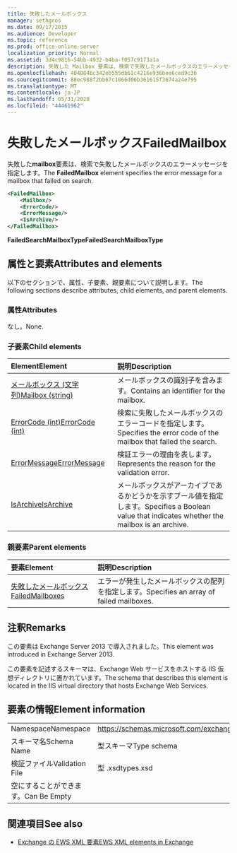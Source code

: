 ```yaml
---
title: 失敗したメールボックス
manager: sethgros
ms.date: 09/17/2015
ms.audience: Developer
ms.topic: reference
ms.prod: office-online-server
localization_priority: Normal
ms.assetid: 3d4c9816-54bb-4932-b4ba-f057c9173a1a
description: 失敗した Mailbox 要素は、検索で失敗したメールボックスのエラーメッセージを指定します。
ms.openlocfilehash: 404084bc342eb555db61c4216e936bee6ced9c36
ms.sourcegitcommit: 88ec988f2bb67c1866d06b361615f3674a24e795
ms.translationtype: MT
ms.contentlocale: ja-JP
ms.lasthandoff: 05/31/2020
ms.locfileid: "44461962"
---
```

# <a name="failedmailbox"></a><span data-ttu-id="bb805-103">失敗したメールボックス</span><span class="sxs-lookup"><span data-stu-id="bb805-103">FailedMailbox</span></span>

<span data-ttu-id="bb805-104">失敗した**mailbox**要素は、検索で失敗したメールボックスのエラーメッセージを指定します。</span><span class="sxs-lookup"><span data-stu-id="bb805-104">The **FailedMailbox** element specifies the error message for a mailbox that failed on search.</span></span> 
  
```XML
<FailedMailbox>
    <Mailbox/>
    <ErrorCode/>
    <ErrorMessage/>
    <IsArchive/>
</FailedMailbox>
```

 <span data-ttu-id="bb805-105">**FailedSearchMailboxType**</span><span class="sxs-lookup"><span data-stu-id="bb805-105">**FailedSearchMailboxType**</span></span>
## <a name="attributes-and-elements"></a><span data-ttu-id="bb805-106">属性と要素</span><span class="sxs-lookup"><span data-stu-id="bb805-106">Attributes and elements</span></span>

<span data-ttu-id="bb805-107">以下のセクションで、属性、子要素、親要素について説明します。</span><span class="sxs-lookup"><span data-stu-id="bb805-107">The following sections describe attributes, child elements, and parent elements.</span></span>
  
### <a name="attributes"></a><span data-ttu-id="bb805-108">属性</span><span class="sxs-lookup"><span data-stu-id="bb805-108">Attributes</span></span>

<span data-ttu-id="bb805-109">なし。</span><span class="sxs-lookup"><span data-stu-id="bb805-109">None.</span></span>
  
### <a name="child-elements"></a><span data-ttu-id="bb805-110">子要素</span><span class="sxs-lookup"><span data-stu-id="bb805-110">Child elements</span></span>

|<span data-ttu-id="bb805-111">**Element**</span><span class="sxs-lookup"><span data-stu-id="bb805-111">**Element**</span></span>|<span data-ttu-id="bb805-112">**説明**</span><span class="sxs-lookup"><span data-stu-id="bb805-112">**Description**</span></span>|
|:-----|:-----|
|[<span data-ttu-id="bb805-113">メールボックス (文字列)</span><span class="sxs-lookup"><span data-stu-id="bb805-113">Mailbox (string)</span></span>](mailbox-string.md) <br/> |<span data-ttu-id="bb805-114">メールボックスの識別子を含みます。</span><span class="sxs-lookup"><span data-stu-id="bb805-114">Contains an identifier for the mailbox.</span></span>  <br/> |
|[<span data-ttu-id="bb805-115">ErrorCode (int)</span><span class="sxs-lookup"><span data-stu-id="bb805-115">ErrorCode (int)</span></span>](errorcode-int.md) <br/> |<span data-ttu-id="bb805-116">検索に失敗したメールボックスのエラーコードを指定します。</span><span class="sxs-lookup"><span data-stu-id="bb805-116">Specifies the error code of the mailbox that failed the search.</span></span>  <br/> |
|[<span data-ttu-id="bb805-117">ErrorMessage</span><span class="sxs-lookup"><span data-stu-id="bb805-117">ErrorMessage</span></span>](errormessage.md) <br/> |<span data-ttu-id="bb805-118">検証エラーの理由を表します。</span><span class="sxs-lookup"><span data-stu-id="bb805-118">Represents the reason for the validation error.</span></span>  <br/> |
|[<span data-ttu-id="bb805-119">IsArchive</span><span class="sxs-lookup"><span data-stu-id="bb805-119">IsArchive</span></span>](isarchive.md) <br/> |<span data-ttu-id="bb805-120">メールボックスがアーカイブであるかどうかを示すブール値を指定します。</span><span class="sxs-lookup"><span data-stu-id="bb805-120">Specifies a Boolean value that indicates whether the mailbox is an archive.</span></span>  <br/> |
   
### <a name="parent-elements"></a><span data-ttu-id="bb805-121">親要素</span><span class="sxs-lookup"><span data-stu-id="bb805-121">Parent elements</span></span>

|<span data-ttu-id="bb805-122">**要素**</span><span class="sxs-lookup"><span data-stu-id="bb805-122">**Element**</span></span>|<span data-ttu-id="bb805-123">**説明**</span><span class="sxs-lookup"><span data-stu-id="bb805-123">**Description**</span></span>|
|:-----|:-----|
|[<span data-ttu-id="bb805-124">失敗したメールボックス</span><span class="sxs-lookup"><span data-stu-id="bb805-124">FailedMailboxes</span></span>](failedmailboxes.md) <br/> |<span data-ttu-id="bb805-125">エラーが発生したメールボックスの配列を指定します。</span><span class="sxs-lookup"><span data-stu-id="bb805-125">Specifies an array of failed mailboxes.</span></span>  <br/> |
   
## <a name="remarks"></a><span data-ttu-id="bb805-126">注釈</span><span class="sxs-lookup"><span data-stu-id="bb805-126">Remarks</span></span>

<span data-ttu-id="bb805-127">この要素は Exchange Server 2013 で導入されました。</span><span class="sxs-lookup"><span data-stu-id="bb805-127">This element was introduced in Exchange Server 2013.</span></span>
  
<span data-ttu-id="bb805-128">この要素を記述するスキーマは、Exchange Web サービスをホストする IIS 仮想ディレクトリに置かれています。</span><span class="sxs-lookup"><span data-stu-id="bb805-128">The schema that describes this element is located in the IIS virtual directory that hosts Exchange Web Services.</span></span>
  
## <a name="element-information"></a><span data-ttu-id="bb805-129">要素の情報</span><span class="sxs-lookup"><span data-stu-id="bb805-129">Element information</span></span>

|||
|:-----|:-----|
|<span data-ttu-id="bb805-130">Namespace</span><span class="sxs-lookup"><span data-stu-id="bb805-130">Namespace</span></span>  <br/> |https://schemas.microsoft.com/exchange/services/2006/types  <br/> |
|<span data-ttu-id="bb805-131">スキーマ名</span><span class="sxs-lookup"><span data-stu-id="bb805-131">Schema Name</span></span>  <br/> |<span data-ttu-id="bb805-132">型スキーマ</span><span class="sxs-lookup"><span data-stu-id="bb805-132">Type schema</span></span>  <br/> |
|<span data-ttu-id="bb805-133">検証ファイル</span><span class="sxs-lookup"><span data-stu-id="bb805-133">Validation File</span></span>  <br/> |<span data-ttu-id="bb805-134">型 .xsd</span><span class="sxs-lookup"><span data-stu-id="bb805-134">types.xsd</span></span>  <br/> |
|<span data-ttu-id="bb805-135">空にすることができます。</span><span class="sxs-lookup"><span data-stu-id="bb805-135">Can Be Empty</span></span>  <br/> ||
   
## <a name="see-also"></a><span data-ttu-id="bb805-136">関連項目</span><span class="sxs-lookup"><span data-stu-id="bb805-136">See also</span></span>



- [<span data-ttu-id="bb805-137">Exchange の EWS XML 要素</span><span class="sxs-lookup"><span data-stu-id="bb805-137">EWS XML elements in Exchange</span></span>](ews-xml-elements-in-exchange.md)

